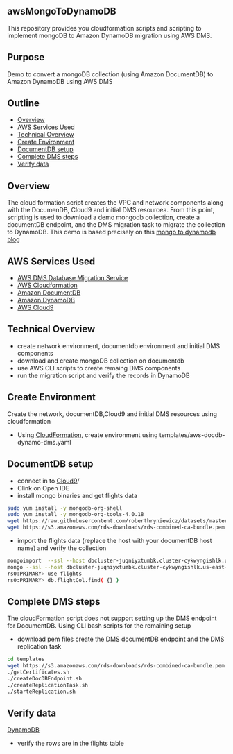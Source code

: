 ## awsMongoToDynamoDB
This repository provides you cloudformation scripts and scripting to implement mongoDB to Amazon DynamoDB migration using AWS DMS.

## Purpose
Demo to convert a mongoDB collection (using Amazon DocumentDB) to Amazon DynamoDB using AWS DMS

## Outline
- [Overview](#overview)
- [AWS Services Used](#aws-services-used)
- [Technical Overview](#technical-overview)
- [Create Environment](#create-environment)
- [DocumentDB setup](#documentdb-setup) 
- [Complete DMS steps](#complete-dms-steps)
- [Verify data](#verify-data)

## Overview
The cloud formation script creates the VPC and network components along with the DocumenDB, Cloud9 and initial DMS resourcea.  From this point, scripting is used to download a demo mongodb collection, create a documentDB endpoint, and the DMS migration task to migrate the collection to DynamoDB.  This demo is based precisely on this [mongo to dynamodb blog](https://aws.amazon.com/blogs/database/performing-a-live-migration-from-a-mongodb-cluster-to-amazon-dynamodb/)

## AWS Services Used

* [AWS DMS Database Migration Service](https://aws.amazon.com/dms/)
* [AWS Cloudformation](https://aws.amazon.com/cloudformation/)
* [Amazon DocumentDB](https://aws.amazon.com/documentdb/)
* [Amazon DynamoDB](https://aws.amazon.com/dynamodb/)
* [AWS Cloud9](https://aws.amazon.com/cloud9/)

## Technical Overview

* create network environment, documentdb environment and initial DMS components
* download and create mongoDB collection on documentdb
* use AWS CLI scripts to create remaing DMS components
* run the migration script and verify the records in DynamoDB

## Create Environment
Create the network, documentDB,Cloud9 and initial DMS resources using cloudformation

* Using [CloudFormation](https://console.aws.amazon.com/cloudformation/), create environment using templates/aws-docdb-dynamo-dms.yaml

## DocumentDB setup 
* connect in to [Cloud9](https://console.aws.amazon.com/cloud9)/ 
* Clink on Open IDE
* install mongo binaries and get flights data
```bash
sudo yum install -y mongodb-org-shell
sudo yum install -y mongodb-org-tools-4.0.18
wget https://raw.githubusercontent.com/roberthryniewicz/datasets/master/airline-dataset/flights/flights.csv
wget https://s3.amazonaws.com/rds-downloads/rds-combined-ca-bundle.pem
```
* import the flights data (replace the host with your documentDB host name) and verify the collection
```bash
mongoimport  --ssl --host dbcluster-juqniyxtumbk.cluster-cykwyngishlk.us-east-1.docdb.amazonaws.com:27017 --sslCAFile rds-combined-ca-bundle.pem --username dbmaster --password dbmaster123 --type csv --file airports.txt --collection=flightCol --db=flights --headerline
mongo --ssl --host dbcluster-juqniyxtumbk.cluster-cykwyngishlk.us-east-1.docdb.amazonaws.com:27017 --sslCAFile rds-combined-ca-bundle.pem --username dbmaster --password dbmaster123
rs0:PRIMARY> use flights
rs0:PRIMARY> db.flightCol.find( {} )
```
## Complete DMS steps
The cloudFormation script does not support setting up the DMS endpoint for DocumentDB.  Using CLI bash scripts for the remaining setup
* download pem files create the DMS documentDB endpoint and the DMS replication task
```bash
cd templates
wget https://s3.amazonaws.com/rds-downloads/rds-combined-ca-bundle.pem
./getCertificates.sh
./createDocDBEndpoint.sh
./createReplicationTask.sh
./starteReplication.sh
```
## Verify data
[DynamoDB](https://console.aws.amazon.com/dynamodb)
* verify the rows are in the flights table
